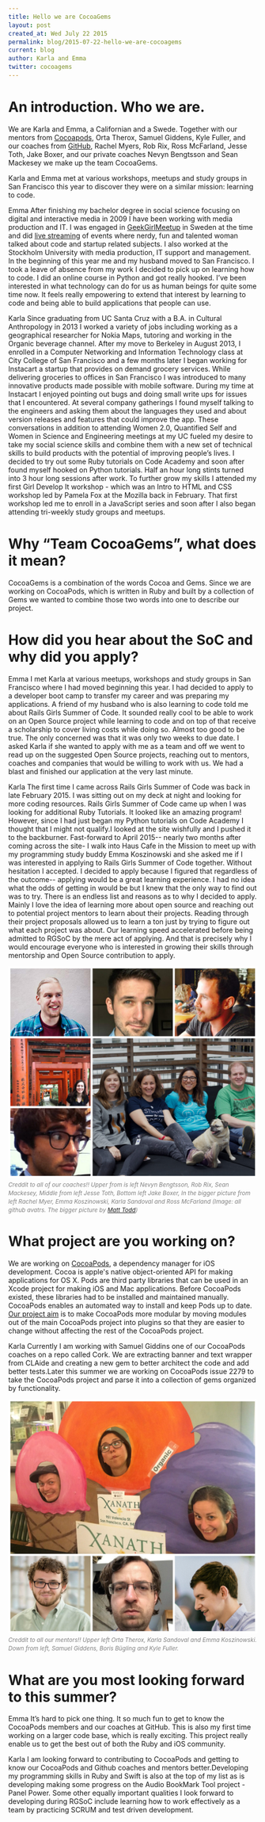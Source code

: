 ```yaml
---
title: Hello we are CocoaGems
layout: post
created_at: Wed July 22 2015
permalink: blog/2015-07-22-hello-we-are-cocoagems
current: blog
author: Karla and Emma
twitter: cocoagems
---
```


# An introduction. Who we are.

We are Karla and Emma, a Californian and a Swede. Together with our mentors from [Cocoapods](https://cocoapods.org/), Orta Therox, Samuel Giddens, Kyle Fuller, and our coaches from [GitHub](https://github.com/), Rachel Myers, Rob Rix, Ross McFarland, Jesse Toth, Jake Boxer, and our private coaches Nevyn Bengtsson and Sean Mackesey we make up the team CocoaGems.

Karla and Emma met at various workshops, meetups and study groups in San Francisco this year to discover they were on a similar mission: learning to code.

Emma
After finishing my bachelor degree in social science focusing on digital and interactive media in 2009 I have been working with media production and IT. I was engaged in [GeekGirlMeetup](http://geekgirlmeetup.com/) in Sweden at the time and did [live streaming](http://video.geekgirlmeetup.com/) of events where nerdy, fun and talented woman talked about code and startup related subjects. I also worked at the Stockholm University with media production, IT support and management. In the beginning of this year me and my husband moved to San Francisco. I took a leave of absence from my work I decided to pick up on learning how to code. I did an online course in Python and got really hooked. I’ve been interested in what technology can do for us as human beings for quite some time now. It feels really empowering to extend that interest by learning to code and being able to build applications that people can use.

Karla
Since graduating from UC Santa Cruz with a B.A. in Cultural Anthropology in 2013 I worked a variety of jobs including working as a geographical researcher for Nokia Maps, tutoring and working in the Organic beverage channel. After my move to Berkeley in August 2013, I enrolled in a Computer Networking and Information Technology class at City College of San Francisco and a few months later I began working for Instacart a startup that provides on demand grocery services. While delivering groceries to offices in San Francisco I was introduced to many innovative products made possible with mobile software. During my time at Instacart I enjoyed pointing out bugs and doing small write ups for issues that I encountered. At several company gatherings I found myself talking to the engineers and asking them about the languages they used and about version releases and features that could improve the app. These conversations in addition to attending Women 2.0, Quantified Self and Women in Science and Engineering meetings at my UC fueled my desire to take my social science skills and combine them with a new set of technical skills to build products with the potential of improving people’s lives. I decided to try out some Ruby tutorials on Code Academy and soon after found myself hooked on Python tutorials. Half an hour long stints turned into 3 hour long sessions after work. To further  grow my skills I attended my first Girl Develop It  workshop - which was an Intro to HTML and CSS workshop led by Pamela Fox at the Mozilla back in February. That first workshop led me to enroll in a JavaScript series and soon after I also began attending tri-weekly study groups and meetups.




# Why “Team CocoaGems”, what does it mean?

CocoaGems is a combination of the words Cocoa and Gems. Since we are working on CocoaPods, which is written in Ruby and built by a collection of Gems we wanted to combine those two words into one to describe our project.

# How did you hear about the SoC and why did you apply?

Emma
I met Karla at various meetups, workshops and study groups in San Francisco where I had moved beginning this year. I had decided to apply to a developer boot camp to transfer my career and was preparing my applications. A friend of my husband who is also learning to code told me about Rails Girls Summer of Code. It sounded really cool to be able to work on an Open Source project while learning to code and on top of that receive a scholarship to cover living costs while doing so. Almost too good to be true. The only concerned was that it was only two weeks to due date. I asked Karla if she wanted to apply with me as a team and off we went to read up on the suggested Open Source projects, reaching out to mentors, coaches and companies that would be willing to work with us. We had a blast and finished our application at the very last minute.

Karla
The first time I came across  Rails Girls Summer of Code was back in late February 2015. I was sitting out on my deck at night and looking for more coding resources. Rails Girls Summer of Code came up when I was looking for additional Ruby Tutorials. It looked like an amazing program! However, since I had just began my Python tutorials on Code Academy I thought that I might not qualify.I looked at the site wishfully and I pushed it to the backburner. Fast-forward to April 2015-- nearly two months after coming across the site- I walk into Haus Cafe in the Mission to meet up with my programming study buddy Emma Koszinowski and she asked me if I was interested in applying to Rails Girls Summer of Code together. Without hesitation I accepted.
I decided to apply because I figured that regardless of the outcome-- applying would be a great learning experience. I had no idea what the odds of getting in would be but I knew that the only way to find out was to try. There is an endless list and reasons as to why I decided to apply. Mainly I love  the idea of learning more about open source and reaching out to potential project mentors to learn about their projects. Reading through their project proposals allowed us to learn a ton just by trying to figure out what each project was about. Our learning speed accelerated before being admitted to RGSoC by the mere act of applying. And that is precisely why I would encourage everyone who is interested in growing their skills through mentorship and Open Source contribution to apply.




<img src="/img/blog/2015/CocoaGemsCoaches.jpg" alt="Team CocoaGems">
<br><font color="grey"><small><i> Creddit to all of our coaches!! Upper from is left Nevyn Bengtsson, Rob Rix, Sean Mackesey, Middle from left Jesse Toth, Bottom left Jake Boxer, In the bigger picture from left Rachel Myer, Emma Koszinowski, Karla Sandoval and Ross McFarland (Image: all github avatrs. The bigger picture by <a href="https://twitter.com/mtodd">Matt Todd</a>)</i></small></font>

# What project are you working on?

We are working on [CocoaPods](https://guides.cocoapods.org/), a dependency manager for iOS development. Cocoa is apple's native object-oriented API for making applications for OS X. Pods are third party libraries that can be used in an Xcode project for making iOS and Mac applications. Before CocoaPods existed, these libraries had to be installed and maintained manually. CocoaPods enables an automated way to install and keep Pods up to date. [Our project aim](http://cocoapods.org/summer-of-code-2015) is to make CocoaPods more modular by moving modules out of the main CocoaPods project into plugins so that they are easier to change without affecting the rest of the CocoaPods project.

Karla
Currently I am working with Samuel Giddins one of our CocoaPods coaches on a repo called Cork. We are extracting banner and text wrapper from CLAide and creating a new gem to better architect the code and add better tests.Later this summer we are working on CocoaPods issue 2279 to take the CocoaPods project and parse it into a collection of gems organized by functionality.



<img src="/img/blog/2015/CocoaGemsMentors.jpg" alt="Team CocoaGems">
<br><font color="grey"><small><i> Creddit to all our mentors!! Upper left Orta Therox, Karla Sandoval and Emma Koszinowski. Down from left, Samuel Giddens, Boris Bügling and Kyle Fuller.</i></small></font>

# What are you most looking forward to this summer?

Emma
It’s hard to pick one thing. It so much fun to get to know the CocoaPods members and our coaches at GitHub. This is also my first time working on a larger code base, which is really exciting. This project really enable us to get the best out of both the Ruby and iOS community.  

Karla
I am looking forward to contributing to CocoaPods and getting to know our CocoaPods and Github coaches and mentors better.Developing my programming skills in Ruby and Swift is also at the top of my list as is developing making some progress on the Audio BookMark Tool project -Panel Power. Some other equally important qualities I look forward to developing during RGSoC include learning how to work effectively as a team by practicing SCRUM and test driven development.
